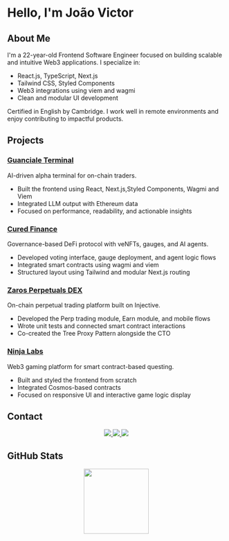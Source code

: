 # Hello, I'm João Victor

## About Me
I'm a 22-year-old Frontend Software Engineer focused on building scalable and intuitive Web3 applications. I specialize in:

- React.js, TypeScript, Next.js  
- Tailwind CSS, Styled Components  
- Web3 integrations using viem and wagmi  
- Clean and modular UI development

Certified in English by Cambridge. I work well in remote environments and enjoy contributing to impactful products.


## Projects

### [Guanciale Terminal](https://terminal.guanciale.ai/)
AI-driven alpha terminal for on-chain traders.  
- Built the frontend using React, Next.js,Styled Components, Wagmi and Viem  
- Integrated LLM output with Ethereum data  
- Focused on performance, readability, and actionable insights  


### [Cured Finance](https://testnet.app.curedfi.io/)
Governance-based DeFi protocol with veNFTs, gauges, and AI agents.  
- Developed voting interface, gauge deployment, and agent logic flows  
- Integrated smart contracts using wagmi and viem  
- Structured layout using Tailwind and modular Next.js routing  


### [Zaros Perpetuals DEX](https://app.zaros.fi/)
On-chain perpetual trading platform built on Injective.  
- Developed the Perp trading module, Earn module, and mobile flows  
- Wrote unit tests and connected smart contract interactions  
- Co-created the Tree Proxy Pattern alongside the CTO  


### [Ninja Labs](http://ninjalabs.app/)
Web3 gaming platform for smart contract-based questing.  
- Built and styled the frontend from scratch  
- Integrated Cosmos-based contracts  
- Focused on responsive UI and interactive game logic display  


## Contact

<div align="center">
  <a href="https://www.linkedin.com/in/jo%C3%A3o-victor-eth/" target="_blank">
    <img src="https://img.shields.io/badge/LinkedIn-Profile-%230077B5?style=for-the-badge&logo=linkedin&logoColor=white">
  </a>
  <a href="mailto:devjoaovictorferreira@gmail.com">
    <img src="https://img.shields.io/badge/Gmail-devjoaovictorferreira@gmail.com-%23333?style=for-the-badge&logo=gmail&logoColor=white">
  </a>
  <a href="https://www.instagram.com/joaovictor.eth/" target="_blank">
    <img src="https://img.shields.io/badge/Instagram-joaovictor.eth-%23E4405F?style=for-the-badge&logo=instagram&logoColor=white">
  </a>
</div>


## GitHub Stats

<div align="center">
  <a href="https://github.com/joaovictor-ferreira">
    <img height="150em" src="https://github-readme-stats.vercel.app/api/top-langs/?username=joaovictor-ferreira&theme=aura&hide_border=false&layout=compact"/>
  </a>
</div>

